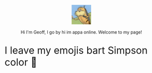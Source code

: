 <!--
**yeoffrey/yeoffrey** is a ✨ _special_ ✨ repository because its `README.md` (this file) appears on your GitHub profile.
-->

<p align="center"><img width="64px" height="64px" src="https://github.com/yeoffrey/yeoffrey/blob/main/profile%20photo.jpg"></p>

<p align="center">Hi I'm Geoff, I go by hi im appa online. Welcome to my page!</p>
<p style="font-size: 32px">I leave my emojis bart Simpson color 👋</p>
